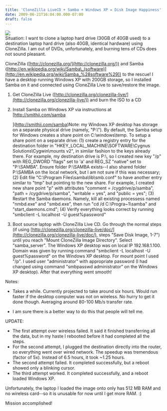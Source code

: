 ```yaml
---
title: 'CloneZilla LiveCD + Samba + Windows XP = Disk Image Happiness'
date: 2009-06-21T16:04:00.000-07:00
draft: false
---
```


[![](/images/clonezilla_logo_transparent320.gif)](/images/clonezilla_logo_transparent.gif)  
Situation: I want to clone a laptop hard drive (30GB of 40GB used) to a destination laptop hard drive (also 40GB, identical hardware) using CloneZilla. I am out of DVDs, unfortunately, and burning tens of CDs does not sound pleasant.  
  
CloneZilla ([http://clonezilla.org/](http://clonezilla.org/)) and Samba ([http://en.wikipedia.org/wiki/Samba\_(software)](http://en.wikipedia.org/wiki/Samba_%28software%29)) to the rescue! I have a desktop running Windows XP with 200GB storage, so I installed Samba on it and connected using CloneZilla Live to save/restore the image.  

1.  Get CloneZilla Live ([http://clonezilla.org/clonezilla-live/](http://clonezilla.org/clonezilla-live/)) and burn the ISO to a CD  
      
    
2.  Install Samba on Windows XP via instructions at [http://smithii.com/samba  
      
    ](http://smithii.com/samba)Note: my Windows XP desktop has storage on a separate physical drive (namely, "P:\\"). By default, the Samba setup for Windows creates a share point on C:\\windows\\temp. To setup a share point on a separate drive: (1) create a registry entry for the destination folder in "HKEY\_LOCAL\_MACHINE\\SOFTWARE\\Cygnus Solutions\\Cygwin\\mounts v2", in similar fashion to the keys already there. For example, my destination drive is P:\\, so I created new key "/p" with REG\_DWORD "flags" set to 'a' and REG\_SZ "native" set to "P:\\SAMBA". Ensure folder P:\\SAMBA exists--I also shared folder P:\\SAMBA on the local network, but I am not sure if this was necessary; (2) Edit file "C:\\Program Files\\samba\\lib\\smb.conf" to have another entry similar to "tmp" but pointing to the new share. For example, I created new share point "p" with attributes "comment = /cygdrive/p/samba", "path = /cygdrive/p/samba", "writable = yes", and "public = yes"; (3) Restart the Samba daemons. Namely, kill all existing processess named "nmbd.exe" and "smbd.exe", then run "cd /d C:\\Progra~1\\samba" and "start\_daemons.cmd"; (4) Verify everything looks correct by running "smbclient -L localhost -U guest%password"  
      
    
3.  Boot source laptop with CloneZilla Live CD. Go through the normal steps (if using [http://clonezilla.org/clonezilla-live/doc/](http://clonezilla.org/clonezilla-live/doc/), steps "Save Disk Image, 1-7") until you reach "Mount CloneZilla Image Directory". Select "samba\_server". The Windows XP desktop was on local IP 192.168.1.100. Domain was given by running command "smbclient -L localhost -U guest%password" on the Windows XP desktop. For mount point I used "/p". I used user "administrator" with appropriate password (I had changed using command "smbpasswd administrator" on the Windows XP desktop). After that everything went smooth!  
    

Notes:  

*   Takes a while. Currently projected to take around six hours. Would run faster if the desktop computer was not on wireless. No hurry to get it done though. Averaging around 80-100 Mb/s transfer rate.  
      
    
*   I am sure there is a better way to do this that people will tell me.

  
UPDATE:  
  

*   The first attempt over wireless failed. It said it finished transferring all the data, but in my haste I rebooted before it had completed all the steps.
*   For the second attempt, I plugged the destination directly into the router, so everything went over wired network. The speedup was tremendous (factor of 5x). Instead of 6.5 hours, it took ~1.25 hours.
*   The second attempt failed. It completed successfully, but a reboot showed only a blinking cursor.
*   The third attempt worked. It completed successfully, and a reboot loaded Windows XP.

Unfortunately, the laptop I loaded the image onto only has 512 MB RAM and no wireless card--so it is unusable for now until I get more RAM. :)  
  
Mission accomplished!